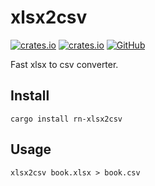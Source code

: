 # xlsx2csv
[![crates.io](https://img.shields.io/crates/v/rn-xlsx2csv.svg)](https://crates.io/crates/rn-xlsx2csv)
[![crates.io](https://img.shields.io/crates/d/rn-xlsx2csv.svg)](https://crates.io/crates/rn-xlsx2csv)
[![GitHub](https://img.shields.io/github/stars/rusnasonov/rn-xlsx2csv?style=social)](https://github.com/rusnasonov/rn-xlsx2csv)

Fast xlsx to csv converter.

## Install

`cargo install rn-xlsx2csv`

## Usage

`xlsx2csv book.xlsx > book.csv`
